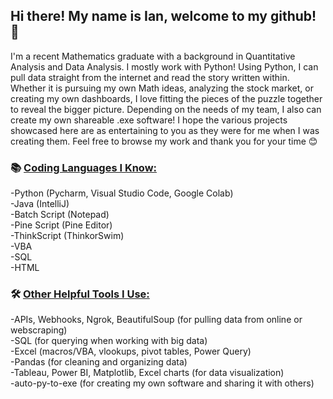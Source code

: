 ## Hi there! My name is Ian, welcome to my github! 👋 
I'm a recent Mathematics graduate with a background in Quantitative Analysis and Data Analysis. I mostly work with Python! Using Python, I can pull data straight from the internet and read the story written within. Whether it is pursuing my own Math ideas, analyzing the stock market, or creating my own dashboards, I love fitting the pieces of the puzzle together to reveal the bigger picture. Depending on the needs of my team, I also can create my own shareable .exe software! I hope the various projects showcased here are as entertaining to you as they were for me when I was creating them. Feel free to browse my work and thank you for your time 😊
### 📚 <ins>Coding Languages I Know:</ins>  

-Python (Pycharm, Visual Studio Code, Google Colab)  
-Java (IntelliJ)  
-Batch Script (Notepad)  
-Pine Script (Pine Editor)  
-ThinkScript (ThinkorSwim)  
-VBA  
-SQL  
-HTML  

### 🛠 <ins>Other Helpful Tools I Use:</ins>

-APIs, Webhooks, Ngrok, BeautifulSoup (for pulling data from online or webscraping)  
-SQL (for querying when working with big data)  
-Excel (macros/VBA, vlookups, pivot tables, Power Query)  
-Pandas (for cleaning and organizing data)  
-Tableau, Power BI, Matplotlib, Excel charts (for data visualization)  
-auto-py-to-exe (for creating my own software and sharing it with others)  
